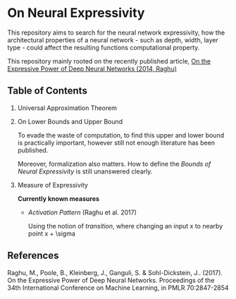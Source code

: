 # On Neural Expressivity 

This repository aims to search for the neural network expressivity, how the 
architectural properties of a neural network - such as depth, width, layer
type - could affect the resulting functions computational property.

This repository mainly rooted on the recently published article, [On the 
Expressive Power of Deep Neural Networks (2014, Raghu)](http://proceedings.mlr.press/v70/raghu17a/raghu17a.pdf)

## Table of Contents 
1. Universal Approximation Theorem 

2. On Lower Bounds and Upper Bound 
  
     To evade the waste of computation, to find this upper and lower bound is
     practically important, however still not enough literature has been 
     published.
     
     Moreover, formalization also matters. How to define the *Bounds of 
     Neural Expressivity* is still unanswered clearly.
     
3. Measure of Expressivity
    
    __Currently known measures__
     
    - *Activation Pattern* (Raghu et al. 2017)
    
        Using the notion of *transition*, where changing an input x to 
        nearby point x + \sigma 



## References

Raghu, M., Poole, B., Kleinberg, J., Ganguli, S. & Sohl-Dickstein, J.. (2017). On the Expressive Power of Deep Neural Networks. Proceedings of the 34th International Conference on Machine Learning, in PMLR 70:2847-2854
